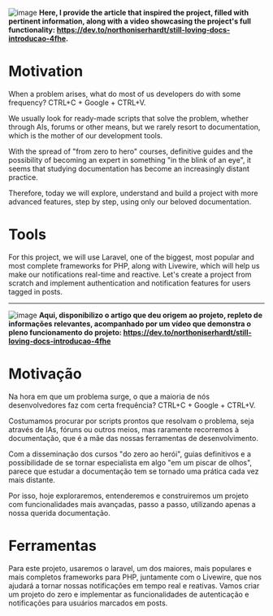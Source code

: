 ![image](https://github.com/northoniserhardt/still-loving-docs/assets/32493494/5ff0608f-ee82-434e-aef4-f8f3cb3450d5)
**Here, I provide the article that inspired the project, filled with pertinent information, along with a video showcasing the project's full functionality: https://dev.to/northoniserhardt/still-loving-docs-introducao-4fhe.**

# Motivation
When a problem arises, what do most of us developers do with some frequency? CTRL+C + Google + CTRL+V.

We usually look for ready-made scripts that solve the problem, whether through AIs, forums or other means, but we rarely resort to documentation, which is the mother of our development tools.

With the spread of "from zero to hero" courses, definitive guides and the possibility of becoming an expert in something "in the blink of an eye", it seems that studying documentation has become an increasingly distant practice.

Therefore, today we will explore, understand and build a project with more advanced features, step by step, using only our beloved documentation.

# Tools
For this project, we will use Laravel, one of the biggest, most popular and most complete frameworks for PHP, along with Livewire, which will help us make our notifications real-time and reactive. Let's create a project from scratch and implement authentication and notification features for users tagged in posts.

---

![image](https://github.com/northoniserhardt/still-loving-docs/assets/32493494/5ff0608f-ee82-434e-aef4-f8f3cb3450d5)
**Aqui, disponibilizo o artigo que deu origem ao projeto, repleto de informações relevantes, acompanhado por um vídeo que demonstra o pleno funcionamento do projeto: https://dev.to/northoniserhardt/still-loving-docs-introducao-4fhe**

# Motivação
Na hora em que um problema surge, o que a maioria de nós desenvolvedores faz com certa frequência? CTRL+C + Google + CTRL+V.

Costumamos procurar por scripts prontos que resolvam o problema, seja através de IAs, fóruns ou outros meios, mas raramente recorremos à documentação, que é a mãe das nossas ferramentas de desenvolvimento.

Com a disseminação dos cursos "do zero ao herói", guias definitivos e a possibilidade de se tornar especialista em algo "em um piscar de olhos", parece que estudar a documentação tem se tornado uma prática cada vez mais distante.

Por isso, hoje exploraremos, entenderemos e construiremos um projeto com funcionalidades mais avançadas, passo a passo, utilizando apenas a nossa querida documentação.

# Ferramentas
Para este projeto, usaremos o laravel, um dos maiores, mais populares e mais completos frameworks para PHP, juntamente com o Livewire, que nos ajudará a tornar nossas notificações em tempo real e reativas. Vamos criar um projeto do zero e implementar as funcionalidades de autenticação e notificações para usuários marcados em posts.
